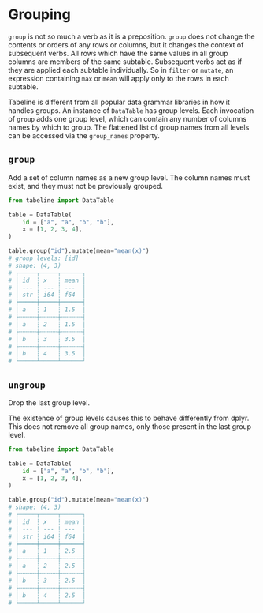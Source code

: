 # Grouping

`group` is not so much a verb as it is a preposition. `group` does not change the contents or orders of any rows or columns, but it changes the context of subsequent verbs. All rows which have the same values in all group columns are members of the same subtable. Subsequent verbs act as if they are applied each subtable individually. So in `filter` or `mutate`, an expression containing `max` or `mean` will apply only to the rows in each subtable. 

Tabeline is different from all popular data grammar libraries in how it handles groups. An instance of `DataTable` has group levels. Each invocation of `group` adds one group level, which can contain any number of columns names by which to group. The flattened list of group names from all levels can be accessed via the `group_names` property.

## `group`

Add a set of column names as a new group level. The column names must exist, and they must not be previously grouped.

```python
from tabeline import DataTable

table = DataTable(
    id = ["a", "a", "b", "b"],
    x = [1, 2, 3, 4],
)

table.group("id").mutate(mean="mean(x)")
# group levels: [id]
# shape: (4, 3)
# ┌─────┬─────┬──────┐
# │ id  ┆ x   ┆ mean │
# │ --- ┆ --- ┆ ---  │
# │ str ┆ i64 ┆ f64  │
# ╞═════╪═════╪══════╡
# │ a   ┆ 1   ┆ 1.5  │
# ├╌╌╌╌╌┼╌╌╌╌╌┼╌╌╌╌╌╌┤
# │ a   ┆ 2   ┆ 1.5  │
# ├╌╌╌╌╌┼╌╌╌╌╌┼╌╌╌╌╌╌┤
# │ b   ┆ 3   ┆ 3.5  │
# ├╌╌╌╌╌┼╌╌╌╌╌┼╌╌╌╌╌╌┤
# │ b   ┆ 4   ┆ 3.5  │
# └─────┴─────┴──────┘
```

## `ungroup`

Drop the last group level.

The existence of group levels causes this to behave differently from dplyr. This does not remove all group names, only those present in the last group level.

```python
from tabeline import DataTable

table = DataTable(
    id = ["a", "a", "b", "b"],
    x = [1, 2, 3, 4],
)

table.group("id").mutate(mean="mean(x)")
# shape: (4, 3)
# ┌─────┬─────┬──────┐
# │ id  ┆ x   ┆ mean │
# │ --- ┆ --- ┆ ---  │
# │ str ┆ i64 ┆ f64  │
# ╞═════╪═════╪══════╡
# │ a   ┆ 1   ┆ 2.5  │
# ├╌╌╌╌╌┼╌╌╌╌╌┼╌╌╌╌╌╌┤
# │ a   ┆ 2   ┆ 2.5  │
# ├╌╌╌╌╌┼╌╌╌╌╌┼╌╌╌╌╌╌┤
# │ b   ┆ 3   ┆ 2.5  │
# ├╌╌╌╌╌┼╌╌╌╌╌┼╌╌╌╌╌╌┤
# │ b   ┆ 4   ┆ 2.5  │
# └─────┴─────┴──────┘
```